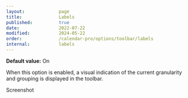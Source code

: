 ```yaml
---
layout:             page
title:              Labels
published:          true
date:               2022-07-22
modified:           2024-05-22
order:              /calendar-pro/options/toolbar/labels
internal:           labels
---
```

**Default value:** On

When this option is enabled, a visual indication of the current granularity and grouping is displayed in the toolbar.

<todo>Screenshot</todo>